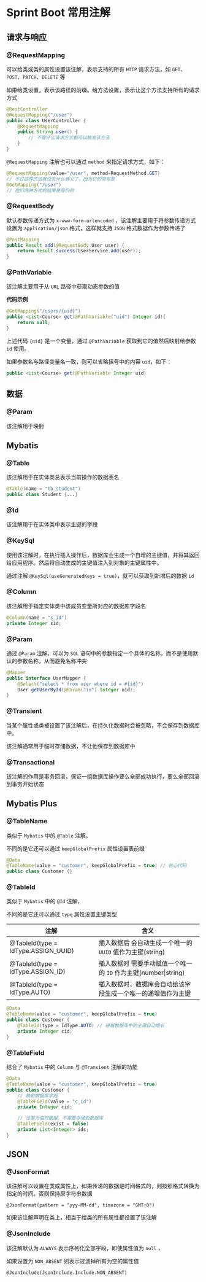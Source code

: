 # Sprint Boot 常用注解

## 请求与响应

### @RequestMapping

可以给类或类的属性设置该注解，表示支持的所有 `HTTP` 请求方法，如 `GET`、`POST`、`PATCH`、`DELETE` 等

如果给类设置，表示该路径的前缀。给方法设置，表示让这个方法支持所有的请求方式

```java
@RestController
@RequestMapping("/user")
public class UserController {
    @RequestMapping
    public String user() {
        // 不管什么请求方式都可以触发该方法
    }
}
```



`@RequestMapping` 注解也可以通过 `method` 来指定请求方式，如下：

```java
@RequestMapping(value="/user", method=RequestMethod.GET)
// 不过这样的话就没有什么意义了，因为它的简写是
@GetMapping("/user")
// 他们两种方式的结果是等价的
```



### @RequestBody

默认参数传递方式为 `x-www-form-urlencoded` ，该注解主要用于将参数传递方式设置为 `application/json` 格式，这样就支持 `JSON` 格式数据作为参数传递了

```java
@PostMapping
public Result add(@RequestBody User user) {
	return Result.success(UserService.add(user));
}
```



### @PathVariable

该注解主要用于从 `URL` 路径中获取动态参数的值

**代码示例**

```java
@GetMapping("/users/{uid}")
public <List<Course> get(@PathVariable("uid") Integer id){
	return null;
}
```

上述代码 `{uid}` 是一个变量，通过 `@PathVariable` 获取到它的值然后映射给参数 `id` 使用。



如果参数名与路径变量名一致，则可以省略括号中的内容 `uid`，如下：

```java
public <List<Course> get(@PathVariable Integer uid)
```



## 数据

### @Param

该注解用于映射



## Mybatis

### @Table

该注解用于在实体类总表示当前操作的数据表名

```java
@Table(name = "tb_student")
public class Student {...}
```



### @Id

该注解用于在实体类中表示主键的字段



### @KeySql

使用该注解时，在执行插入操作后，数据库会生成一个自增的主键值，并将其返回给应用程序。然后将自动生成的主键值注入到对象的主键属性中。

通过注解 `@KeySql(useGeneratedKeys = true)`，就可以获取到新增后的数据 `id` 



### @Column

该注解用于指定实体类中该成员变量所对应的数据库字段名

```java
@Column(name = "s_id")
private Integer sid;
```



### @Param

通过 `@Param` 注解，可以为 `SQL` 语句中的参数指定一个具体的名称，而不是使用默认的参数名称，从而避免名称冲突

```java
@Mapper
public interface UserMapper {
    @Select("select * from user where id = #{id}")
    User getUserById(@Param("id") Integer uid);
}
```



### @Transient

当某个属性或类被设置了该注解后，在持久化数据时会被忽略，不会保存到数据库中。

该注解通常用于临时存储数据，不让他保存到数据库中



### @Transactional

该注解的作用是事务回滚，保证一组数据库操作要么全部成功执行，要么全部回滚到事务开始状态



## Mybatis Plus

### @TableName

类似于 `Mybatis` 中的 `@Table` 注解，

不同的是它还可以通过 `keepGlobalPrefix` 属性设置表前缀

```java
@Data
@TableName(value = "customer", keepGlobalPrefix = true) // 核心代码
public class Customer {}
```



### @TableId

类似于 `Mybatis` 中的 `@Id` 注解，

不同的是它还可以通过 `type` 属性设置主键类型

| 注解                                | 含义                                                         |
| ----------------------------------- | ------------------------------------------------------------ |
| @TableId(type = IdType.ASSIGN_UUID) | 插入数据后 会自动生成一个唯一的 `UUID` 值作为主键(string)    |
| @TableId(type = IdType.ASSIGN_ID)   | 插入数据时 需要手动赋值一个唯一的 `ID` 作为主键(number\|string) |
| @TableId(type = IdType.AUTO)        | 插入数据时，数据库会自动给该字段生成一个唯一的递增值作为主键 |

```java
@Data
@TableName(value = "customer", keepGlobalPrefix = true)
public class Customer {
    @TableId(type = IdType.AUTO) // 根据数据库中的主键自动增长
    private Integer cid;
}
```



### @TableField

结合了 `Mybatis` 中的 `Column` 与 `@Transient` 注解的功能

```java
@Data
@TableName(value = "customer", keepGlobalPrefix = true)
public class Customer {
    // 映射数据库字段
    @TableField(value = "c_id")
    private Integer cid;

    // 设置为临时数据，不需要存储到数据库
    @TableField(exist = false)
    private List<Integer> ids;
}
```



## JSON

### @JsonFormat

该注解可以设置在类或属性上，如果传递的数据是时间格式的，则按照格式转换为指定的时间。否则保持原字符串数据

```
@JsonFormat(pattern = "yyy-MM-dd", timezone = "GMT+8")
```

如果该注解声明在类上，相当于给类的所有属性都设置了该注解



### @JsonInclude

该注解默认为 `ALWAYS` 表示序列化全部字段，即使属性值为 `null` ，

如果设置为 `NON_ABSENT` 则表示过滤掉所有为空的属性值

```
@JsonInclude(JsonInclude.Include.NON_ABSENT)
```

